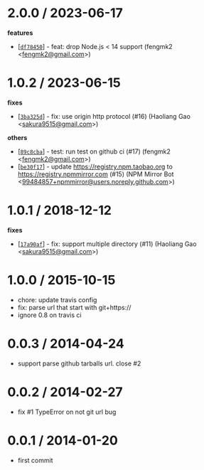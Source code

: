 
2.0.0 / 2023-06-17
==================

**features**
  * [[`df78450`](http://github.com/repo-utils/giturl/commit/df784508c213ff7caccf3c6ea99c8ea979e3dcc3)] - feat: drop Node.js < 14 support (fengmk2 <<fengmk2@gmail.com>>)

1.0.2 / 2023-06-15
==================

**fixes**
  * [[`3ba325d`](http://github.com/repo-utils/giturl/commit/3ba325d7cd56ab0a3e037edf2e91398ccbfc996b)] - fix: use origin http protocol (#16) (Haoliang Gao <<sakura9515@gmail.com>>)

**others**
  * [[`89c8cba`](http://github.com/repo-utils/giturl/commit/89c8cba9fbd98e73d9d889700a5e5e4c5ae56b78)] - test: run test on github ci (#17) (fengmk2 <<fengmk2@gmail.com>>)
  * [[`be30f17`](http://github.com/repo-utils/giturl/commit/be30f17bf780492b75502d470f440d1de2a9e28f)] - update https://registry.npm.taobao.org to https://registry.npmmirror.com (#15) (NPM Mirror Bot <<99484857+npmmirror@users.noreply.github.com>>)

1.0.1 / 2018-12-12
==================

**fixes**
  * [[`17a90af`](http://github.com/repo-utils/giturl/commit/17a90af15e48b585ef503467d4a4f80c3e003ebf)] - fix: support multiple directory (#11) (Haoliang Gao <<sakura9515@gmail.com>>)

1.0.0 / 2015-10-15
==================

 * chore: update travis config
 * fix: parse url that start with git+https://
 * ignore 0.8 on travis ci

0.0.3 / 2014-04-24
==================

 * support parse github tarballs url. close #2

0.0.2 / 2014-02-27 
==================

  * fix #1 TypeError on not git url bug

0.0.1 / 2014-01-20 
==================

  * first commit
